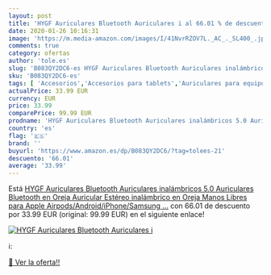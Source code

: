 ```yaml
---
layout: post
title: 'HYGF Auriculares Bluetooth Auriculares i al 66.01 % de descuento'
date: 2020-01-26 10:16:31
image: 'https://m.media-amazon.com/images/I/41NvrRZOV7L._AC_._SL400_.jpg'
comments: true
category: ofertas
author: 'tole.es'
slug: 'B083QY2DC6-es HYGF Auriculares Bluetooth Auriculares inalámbricos 5.0...'
sku: 'B083QY2DC6-es'
tags: [ 'Accesorios','Accesorios para tablets','Auriculares para equipo de audio','Auriculares y accesorios','Electrónica','Electrónica para moto','Electrónica para vehículos','Fundas blandas para tablets','Fundas para tablets','Informática','Smartwatches','Soportes para moto','Tecnología para vestir','apple', ]
actualPrice: 33.99 EUR
currency: EUR
price: 33.99
comparePrice: 99.99 EUR
prodname: 'HYGF Auriculares Bluetooth Auriculares inalámbricos 5.0 Auriculares Bluetooth en Oreja Auricular Estéreo inalámbrico en Oreja Manos Libres para Apple Airpods/Android/iPhone/Samsung …'
country: 'es'
flag: '🇪🇸'
brand: ''
buyurl: 'https://www.amazon.es/dp/B083QY2DC6/?tag=tolees-21'
descuento: '66.01'
average: '33.99'
---
```


Está [HYGF Auriculares Bluetooth Auriculares inalámbricos 5.0 Auriculares Bluetooth en Oreja Auricular Estéreo inalámbrico en Oreja Manos Libres para Apple Airpods/Android/iPhone/Samsung …](https://www.amazon.es/dp/B083QY2DC6/?tag=tolees-21) con 66.01 de descuento por 33.99 EUR (original: 99.99 EUR) en el siguiente enlace!

[![HYGF Auriculares Bluetooth Auriculares i](https://m.media-amazon.com/images/I/41NvrRZOV7L._AC_._SL400_.jpg)](https://www.amazon.es/dp/B083QY2DC6/?tag=tolees-21)

ℹ️:


[🛒 Ver la oferta!!](https://www.amazon.es/dp/B083QY2DC6/?tag=tolees-21)
